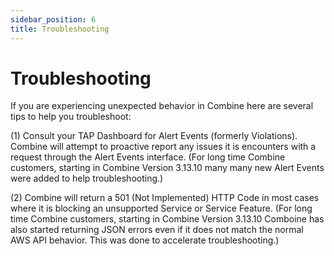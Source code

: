 ```yaml
---
sidebar_position: 6
title: Troubleshooting
---
```


# Troubleshooting

If you are experiencing unexpected behavior in Combine here are several tips to help you troubleshoot:

(1) Consult your TAP Dashboard for Alert Events (formerly Violations). Combine will attempt to proactive report any issues it is encounters with a request through the Alert Events interface. (For long time Combine customers, starting in Combine Version 3.13.10 many many new Alert Events were added to help troubleshooting.)

(2) Combine will return a 501 (Not Implemented) HTTP Code in most cases where it is blocking an unsupported Service or Service Feature. (For long time Combine customers, starting in Combine Version 3.13.10 Comboine has also started returning JSON errors even if it does not match the normal AWS API behavior. This was done to accelerate troubleshooting.)
